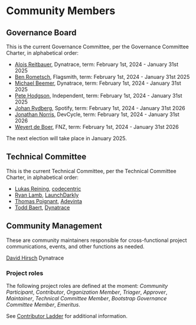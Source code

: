# Community Members

## Governance Board

This is the current Governance Committee, per the Governance Committee Charter, in alphabetical order:

- [Alois Reitbauer](https://github.com/aloisreitbauer), Dynatrace, term: February 1st, 2024 - January 31st 2025
- [Ben Rometsch](https://github.com/dabeeeenster), Flagsmith, term: February 1st, 2024 - January 31st 2025
- [Michael Beemer](https://github.com/beeme1mr), Dynatrace, term: February 1st, 2024 - January 31st 2025
- [Pete Hodgson](https://github.com/moredip), Independent, term: February 1st, 2024 - January 31st 2025
- [Johan Rydberg](https://github.com/jrydberg), Spotify, term: February 1st, 2024 - January 31st 2026
- [Jonathan Norris](https://github.com/jonathannorris), DevCycle, term: February 1st, 2024 - January 31st 2026
- [Weyert de Boer](https://github.com/weyert), FNZ, term: February 1st, 2024 - January 31st 2026

The next election will take place in January 2025.

## Technical Committee

This is the current Technical Committee, per the Technical Committee Charter, in alphabetical order:

- [Lukas Reining](https://github.com/lukas-reining), [codecentric](https://www.codecentric.de/)
- [Ryan Lamb](https://github.com/kinyoklion), [LaunchDarkly](https://github.com/launchdarkly)
- [Thomas Poignant](https://github.com/thomaspoignant), [Adevinta](https://github.com/adevinta)
- [Todd Baert](https://github.com/toddbaert), [Dynatrace](https://github.com/Dynatrace)

## Community Management

These are community maintainers responsible for cross-functional project communications, events, and other functions as needed.

[David Hirsch](https://github.com/DavidPHirsch) Dynatrace

### Project roles

The following project roles are defined at the moment:
_Community Participant_,
_Contributor_,
_Organization Member_,
_Triager_,
_Approver_,
_Maintainer_,
_Technical Committee Member_,
_Bootstrap Governance Committee Member_,
_Emeritus_.

See [Contributor Ladder](./CONTRIBUTOR_LADDER.md) for additional information.











